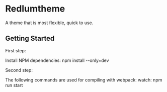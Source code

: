 # Redlumtheme

A theme that is most flexible, quick to use.

## Getting Started

First step:

Install NPM dependencies:
npm install --only=dev

Second step:

The following commands are used for compiling with webpack:
watch:
npm run start
